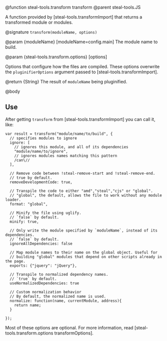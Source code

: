 @function steal-tools.transform transform
@parent steal-tools.JS 

A function provided by [steal-tools.transformImport] that returns a transformed
module or modules.

@signature `transform(moduleName, options)`

@param {moduleName} [moduleName=config.main] The module name to build.

@param {steal-tools.transform.options} [options]

Options that configure how the files are compiled.  These options overwrite the 
`pluginifierOptions` argument passed to [steal-tools.transformImport].

@return {String} The result of `moduleName` being pluginified.

@body

## Use

After getting `transform` from [steal-tools.transformImport] you can call it, like:

    var result = transform("module/name/to/build", {
      // specifies modules to ignore
      ignore: [
        // ignores this module, and all of its dependencies
        "module/name/to/ignore",
        // ignores modules names matching this pattern
        /can\//
      ],
      
      // Remove code between !steal-remove-start and !steal-remove-end.
      // true by default.
      removeDevelopmentCode: true,
      
      // Transpile the code to either "amd","steal","cjs" or "global".
      // "global", the default, allows the file to work without any module loader.
      format: "global",
      
      // Minify the file using uglify.
      // `false` by default.
      minify: true,
      
      // Only write the module specified by `moduleName`, instead of its dependencies.
      // `false` by default.
      ignoreAllDependencies: false
      
      // Map module names to their name on the global object. Useful for
      // building "global" modules that depend on other scripts already in the page.
      exports: {"jquery": "jQuery"},
      
      // Transpile to normalized dependency names.
      // `true` by default.
      useNormalizedDependencies: true
      
      // Custom normalization behavior
      // By default, the normalized name is used.
      normalize: function(name, currentModule, address){
        return name;
      }
      
    });
    
Most of these options are optional.  For more 
information, read [steal-tools.transform.options transformOptions].
